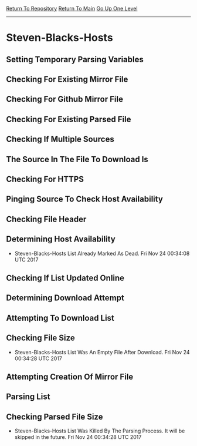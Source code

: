 [Return To Repository](https://github.com/deathbybandaid/piholeparser/)
[Return To Main](https://github.com/deathbybandaid/piholeparser/blob/master/RecentRunLogs/Mainlog.md)
[Go Up One Level](https://github.com/deathbybandaid/piholeparser/blob/master/RecentRunLogs/TopLevelScripts/30-Processing-Blacklists.md)
____________________________________
# Steven-Blacks-Hosts
## Setting Temporary Parsing Variables
## Checking For Existing Mirror File
## Checking For Github Mirror File
## Checking For Existing Parsed File
## Checking If Multiple Sources
## The Source In The File To Download Is
## Checking For HTTPS
## Pinging Source To Check Host Availability
## Checking File Header
## Determining Host Availability
* Steven-Blacks-Hosts List Already Marked As Dead. Fri Nov 24 00:34:08 UTC 2017
## Checking If List Updated Online
## Determining Download Attempt
## Attempting To Download List
## Checking File Size
* Steven-Blacks-Hosts List Was An Empty File After Download. Fri Nov 24 00:34:28 UTC 2017
## Attempting Creation Of Mirror File
## Parsing List
## Checking Parsed File Size
* Steven-Blacks-Hosts List Was Killed By The Parsing Process. It will be skipped in the future. Fri Nov 24 00:34:28 UTC 2017
